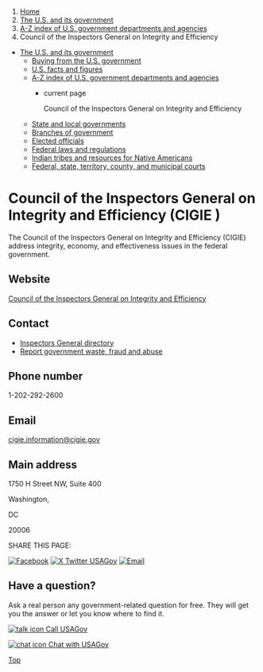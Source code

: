 1. [Home](/)
2. [The U.S. and its government](/about-the-us)
3. [A-Z index of U.S. government departments and agencies](/agency-index)
4. Council of the Inspectors General on Integrity and Efficiency

* [The U.S. and its government](/about-the-us)
  + [Buying from the U.S. government](/buy-from-government)
  + [U.S. facts and figures](/facts-figures)
  + [A-Z index of U.S. government departments and agencies](/agency-index)
    - current page

      Council of the Inspectors General on Integrity and Efficiency
  + [State and local governments](/state-local-governments)
  + [Branches of government](/branches-of-government)
  + [Elected officials](/elected-officials)
  + [Federal laws and regulations](/laws-and-regulations)
  + [Indian tribes and resources for Native Americans](/tribes)
  + [Federal, state, territory, county, and municipal courts](/courts)

Council of the Inspectors General on Integrity and Efficiency
(CIGIE )
======================================================================

The Council of the Inspectors General on Integrity and Efficiency (CIGIE) address integrity, economy, and effectiveness issues in the federal government.

Website
-------

[Council of the Inspectors General on Integrity and Efficiency](http://www.ignet.gov)

Contact
-------

* [Inspectors General directory](https://www.ignet.gov/content/inspectors-general-directory)
* [Report government waste, fraud and abuse](https://www.ignet.gov/node/207)

Phone number
------------

1-202-292-2600

Email
-----

[cigie.information@cigie.gov](mailto:cigie.information@cigie.gov)

Main address
------------

1750 H Street NW, Suite 400
  

Washington,

DC

20006

SHARE THIS PAGE:

[![Facebook](/themes/custom/usagov/images/social-media-icons/Facebook_Icon.svg)](https://www.facebook.com/sharer/sharer.php?u=https://www.usa.gov/agencies/council-of-the-inspectors-general-on-integrity-and-efficiency&v=3)
[![X Twitter USAGov](/themes/custom/usagov/images/social-media-icons/X_Twitter_Icon.svg?version=2)](https://twitter.com/intent/tweet?source=webclient&text=https://www.usa.gov/agencies/council-of-the-inspectors-general-on-integrity-and-efficiency)
[![Email](/themes/custom/usagov/images/social-media-icons/Email_Icon.svg?version=2)](mailto:?subject=https://www.usa.gov/agencies/council-of-the-inspectors-general-on-integrity-and-efficiency)

Have a question?
----------------

Ask a real person any government-related question for free. They will get you the answer or let you know where to find it.

[![talk icon](/themes/custom/usagov/images/ICONS_talk.png)
Call USAGov](/phone)

[![chat icon](/themes/custom/usagov/images/ICONS_chat.png)
Chat with USAGov](/chat)

[Top](#main-content)